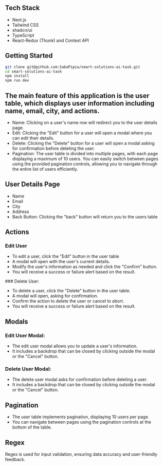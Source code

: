 ## Tech Stack
<ul>
    <li>Next.js</li>
    <li>Tailwind CSS</li>
    <li>shadcn/ui</li>
    <li>TypeScript</li>
    <li>React-Redux (Thunk) and Context API</li>
</ul>

## Getting Started

```bash
git clone git@github.com:SabaPipia/smart-solutions-ai-task.git
cd smart-solutions-ai-task
npm install
npm run dev
```
## The main feature of this application is the user table, which displays user information including name, email, city, and actions.
<ul>
    <li>Name: Clicking on a user's name row will redirect you to the user details page.</li>
    <li>Edit: Clicking the "Edit" button for a user will open a modal where you can edit their details.</li>
    <li>Delete: Clicking the "Delete" button for a user will open a modal asking for confirmation before deleting the user.</li>
    <li>Pagination: The user table is divided into multiple pages, with each page displaying a maximum of 10 users. You can easily switch between pages using the provided pagination controls, allowing you to navigate through the entire list of users           efficiently.</li>
</ul>

## User Details Page
<ul>
    <li>Name</li>
    <li>Email</li>
    <li>City</li>
    <li>Address</li>
    <li>Back Button: Clicking the "back" button will return you to the users table</li>
</ul>


## Actions

### Edit User
<ul>
    <li>To edit a user, click the "Edit" button in the user table</li>
    <li>A modal will open with the user's current details.</li>
    <li>Modify the user's information as needed and click the "Confirm" button.</li>
    <li>You will receive a success or failure alert based on the result.</li>
</ul>
### Delete User:
<ul>
    <li>To delete a user, click the "Delete" button in the user table.</li>
    <li>A modal will open, asking for confirmation.</li>
    <li>Confirm the action to delete the user or cancel to abort.</li>
    <li>You will receive a success or failure alert based on the result.</li>
</ul>

## Modals
### Edit User Modal:
<ul>
    <li>The edit user modal allows you to update a user's information.</li>
    <li>It includes a backdrop that can be closed by clicking outside the modal or the "Cancel" button.</li>
</ul>

### Delete User Modal:
<ul>
      <li>The delete user modal asks for confirmation before deleting a user.</li>
      <li>It includes a backdrop that can be closed by clicking outside the modal or the "Cancel" button.</li>
</ul>

## Pagination
<ul>
    <li>The user table implements pagination, displaying 10 users per page.</li>
    <li>You can navigate between pages using the pagination controls at the bottom of the table.</li>
</ul>

## Regex
Regex is used for input validation, ensuring data accuracy and user-friendly feedback.

